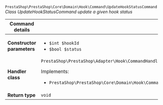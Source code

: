 `PrestaShop\PrestaShop\Core\Domain\Hook\Command\UpdateHookStatusCommand`
_Class UpdateHookStatusCommand update a given hook status_

| Command details            |    |
| -------------------------- | -- |
| **Constructor parameters** | <ul> <li>`$int $hookId`</li>  <li>`$bool $status`</li> </ul> |
| **Handler class**          | `PrestaShop\PrestaShop\Adapter\Hook\CommandHandler\UpdateHookStatusCommandHandler`  <p> Implements: </p> <ul>  <li>`PrestaShop\PrestaShop\Core\Domain\Hook\CommandHandler\UpdateHookStatusCommandHandlerInterface`</li>  |
| **Return type** |  `void`  |
